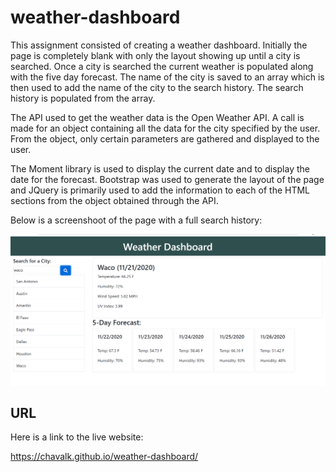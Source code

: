 # weather-dashboard

This assignment consisted of creating a weather dashboard. Initially the page is completely blank with only the layout showing up until a city is searched. Once a city is searched the current weather is populated along with the five day forecast. The name of the city is saved to an array which is then used to add the name of the city to the search history. The search history is populated from the array.

The API used to get the weather data is the Open Weather API. A call is made for an object containing all the data for the city specified by the user. From the object, only certain parameters are gathered and displayed to the user.

The Moment library is used to display the current date and to display the date for the forecast. Bootstrap was used to generate the layout of the page and JQuery is primarily used to add the information to each of the HTML sections from the object obtained through the API.

Below is a screenshoot of the page with a full search history:

![weather dashboard](./images/weather-dashboard.png)

## URL

Here is a link to the live website:

https://chavalk.github.io/weather-dashboard/